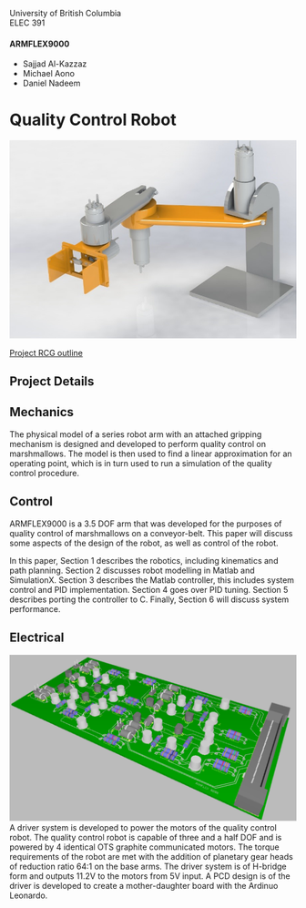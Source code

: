 University of British Columbia	
ELEC 391

#### ARMFLEX9000
- Sajjad Al-Kazzaz
- Michael Aono
- Daniel Nadeem

# Quality Control Robot

![](Robot.jpg)

[Project RCG outline](e391Proj2021.pdf)

## Project Details



## Mechanics
The physical model of a series robot arm with an attached gripping mechanism is designed and developed 
to perform quality control on marshmallows. The model is then used to find a linear approximation for 
an operating point, which is in turn used to run a simulation of the quality control procedure.


## Control
ARMFLEX9000 is a 3.5 DOF arm that was developed for the purposes of quality
control of marshmallows on a conveyor-belt. This paper will discuss some aspects
of the design of the robot, as well as control of the robot.

In this paper, Section 1 describes the robotics, including kinematics and path
planning. Section 2 discusses robot modelling in Matlab and SimulationX.
Section 3 describes the Matlab controller, this includes system control and PID
implementation. Section 4 goes over PID tuning. Section 5 describes porting
the controller to C. Finally, Section 6 will discuss system performance.

## Electrical
![](PCB.png)
A driver system is developed to power the motors of the quality control robot. The quality control robot
is capable of three and a half DOF and is powered by 4 identical OTS graphite communicated motors.
The torque requirements of the robot are met with the addition of planetary gear heads of reduction
ratio 64:1 on the base arms. The driver system is of H-bridge form and outputs 11.2V to the motors from
5V input. A PCD design is of the driver is developed to create a mother-daughter board with the Ardinuo
Leonardo.

